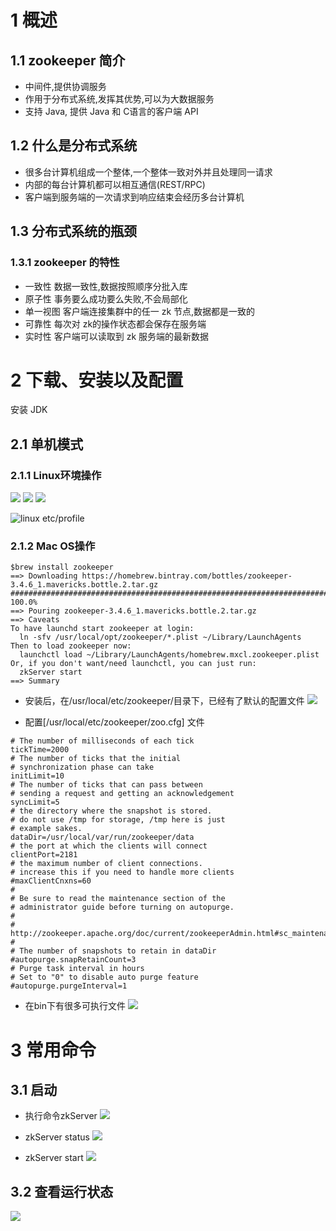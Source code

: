 # 1 概述

## 1.1 zookeeper 简介
- 中间件,提供协调服务
- 作用于分布式系统,发挥其优势,可以为大数据服务
- 支持 Java, 提供 Java 和 C语言的客户端 API
## 1.2 什么是分布式系统
- 很多台计算机组成一个整体,一个整体一致对外并且处理同一请求
- 内部的每台计算机都可以相互通信(REST/RPC)
- 客户端到服务端的一次请求到响应结束会经历多台计算机
## 1.3 分布式系统的瓶颈
### 1.3.1 zookeeper 的特性
- 一致性
数据一致性,数据按照顺序分批入库
- 原子性
事务要么成功要么失败,不会局部化
- 单一视图
客户端连接集群中的任一 zk 节点,数据都是一致的
- 可靠性
每次对 zk的操作状态都会保存在服务端
- 实时性
客户端可以读取到 zk 服务端的最新数据

# 2 下载、安装以及配置 
安装 JDK
## 2.1 单机模式

### 2.1.1 Linux环境操作
![](https://imgconvert.csdnimg.cn/aHR0cHM6Ly91cGxvYWQtaW1hZ2VzLmppYW5zaHUuaW8vdXBsb2FkX2ltYWdlcy80Njg1OTY4LTZiNjMxZTM4YTYyY2MxZGEucG5n?x-oss-process=image/format,png)
![](https://imgconvert.csdnimg.cn/aHR0cHM6Ly91cGxvYWQtaW1hZ2VzLmppYW5zaHUuaW8vdXBsb2FkX2ltYWdlcy80Njg1OTY4LTcwMDc1MzU4MGVjODUyZGMucG5n?x-oss-process=image/format,png)
![](https://imgconvert.csdnimg.cn/aHR0cHM6Ly91cGxvYWQtaW1hZ2VzLmppYW5zaHUuaW8vdXBsb2FkX2ltYWdlcy80Njg1OTY4LTI2MWI4MmZlMjI2NDc1NDcucG5n?x-oss-process=image/format,png)

![linux etc/profile](https://imgconvert.csdnimg.cn/aHR0cHM6Ly91cGxvYWQtaW1hZ2VzLmppYW5zaHUuaW8vdXBsb2FkX2ltYWdlcy80Njg1OTY4LWRlYWU3NTFjNTVhMzJiN2EucG5n?x-oss-process=image/format,png)

### 2.1.2 Mac OS操作
```
$brew install zookeeper
==> Downloading https://homebrew.bintray.com/bottles/zookeeper-3.4.6_1.mavericks.bottle.2.tar.gz
######################################################################## 100.0%
==> Pouring zookeeper-3.4.6_1.mavericks.bottle.2.tar.gz
==> Caveats
To have launchd start zookeeper at login:
  ln -sfv /usr/local/opt/zookeeper/*.plist ~/Library/LaunchAgents
Then to load zookeeper now:
  launchctl load ~/Library/LaunchAgents/homebrew.mxcl.zookeeper.plist
Or, if you don't want/need launchctl, you can just run:
  zkServer start
==> Summary

```

- 安装后，在/usr/local/etc/zookeeper/目录下，已经有了默认的配置文件
![](https://img-blog.csdnimg.cn/20190831224753215.png?x-oss-process=image/watermark,type_ZmFuZ3poZW5naGVpdGk,shadow_10,text_SmF2YUVkZ2U=,size_1,color_FFFFFF,t_70)

- 配置[/usr/local/etc/zookeeper/zoo.cfg] 文件
```
# The number of milliseconds of each tick
tickTime=2000
# The number of ticks that the initial
# synchronization phase can take
initLimit=10
# The number of ticks that can pass between
# sending a request and getting an acknowledgement
syncLimit=5
# the directory where the snapshot is stored.
# do not use /tmp for storage, /tmp here is just
# example sakes.
dataDir=/usr/local/var/run/zookeeper/data
# the port at which the clients will connect
clientPort=2181
# the maximum number of client connections.
# increase this if you need to handle more clients
#maxClientCnxns=60
#
# Be sure to read the maintenance section of the
# administrator guide before turning on autopurge.
#
# http://zookeeper.apache.org/doc/current/zookeeperAdmin.html#sc_maintenance
#
# The number of snapshots to retain in dataDir
#autopurge.snapRetainCount=3
# Purge task interval in hours
# Set to "0" to disable auto purge feature
#autopurge.purgeInterval=1
```

- 在bin下有很多可执行文件
![](https://img-blog.csdnimg.cn/20190901100223178.png?x-oss-process=image/watermark,type_ZmFuZ3poZW5naGVpdGk,shadow_10,text_SmF2YUVkZ2U=,size_1,color_FFFFFF,t_70)
# 3 常用命令
## 3.1 启动
- 执行命令zkServer
![](https://img-blog.csdnimg.cn/20190831225057740.png?x-oss-process=image/watermark,type_ZmFuZ3poZW5naGVpdGk,shadow_10,text_SmF2YUVkZ2U=,size_1,color_FFFFFF,t_70)

- zkServer status
![](https://img-blog.csdnimg.cn/20190901095002120.png?x-oss-process=image/watermark,type_ZmFuZ3poZW5naGVpdGk,shadow_10,text_SmF2YUVkZ2U=,size_1,color_FFFFFF,t_70)

- zkServer start
![](https://img-blog.csdnimg.cn/20190901095055784.png?x-oss-process=image/watermark,type_ZmFuZ3poZW5naGVpdGk,shadow_10,text_SmF2YUVkZ2U=,size_1,color_FFFFFF,t_70)

## 3.2 查看运行状态

![](https://img-blog.csdnimg.cn/20190901100422776.png?x-oss-process=image/watermark,type_ZmFuZ3poZW5naGVpdGk,shadow_10,text_SmF2YUVkZ2U=,size_1,color_FFFFFF,t_70)
